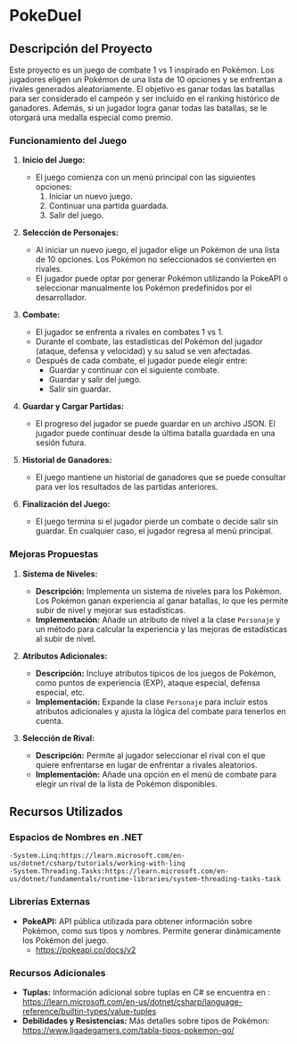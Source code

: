 # PokeDuel

## Descripción del Proyecto

Este proyecto es un juego de combate 1 vs 1 inspirado en Pokémon. Los jugadores eligen un Pokémon de una lista de 10 opciones y se enfrentan a rivales generados aleatoriamente. El objetivo es ganar todas las batallas para ser considerado el campeón y ser incluido en el ranking histórico de ganadores. Además, si un jugador logra ganar todas las batallas, se le otorgará una medalla especial como premio.

### Funcionamiento del Juego

1. **Inicio del Juego:**
   - El juego comienza con un menú principal con las siguientes opciones:
     1. Iniciar un nuevo juego.
     2. Continuar una partida guardada.
     3. Salir del juego.

2. **Selección de Personajes:**
   - Al iniciar un nuevo juego, el jugador elige un Pokémon de una lista de 10 opciones. Los Pokémon no seleccionados se convierten en rivales.
   - El jugador puede optar por generar Pokémon utilizando la PokeAPI o seleccionar manualmente los Pokémon predefinidos por el desarrollador.

3. **Combate:**
   - El jugador se enfrenta a rivales en combates 1 vs 1.
   - Durante el combate, las estadísticas del Pokémon del jugador (ataque, defensa y velocidad) y su salud se ven afectadas.
   - Después de cada combate, el jugador puede elegir entre:
     - Guardar y continuar con el siguiente combate.
     - Guardar y salir del juego.
     - Salir sin guardar.

4. **Guardar y Cargar Partidas:**
   - El progreso del jugador se puede guardar en un archivo JSON. El jugador puede continuar desde la última batalla guardada en una sesión futura.

5. **Historial de Ganadores:**
   - El juego mantiene un historial de ganadores que se puede consultar para ver los resultados de las partidas anteriores.

6. **Finalización del Juego:**
   - El juego termina si el jugador pierde un combate o decide salir sin guardar. En cualquier caso, el jugador regresa al menú principal.

### Mejoras Propuestas
1. **Sistema de Niveles:**
   - **Descripción:** Implementa un sistema de niveles para los Pokémon. Los Pokémon ganan experiencia al ganar batallas, lo que les permite subir de nivel y mejorar sus estadísticas.
   - **Implementación:** Añade un atributo de nivel a la clase `Personaje` y un método para calcular la experiencia y las mejoras de estadísticas al subir de nivel.

2. **Atributos Adicionales:**
   - **Descripción:** Incluye atributos típicos de los juegos de Pokémon, como puntos de experiencia (EXP), ataque especial, defensa especial, etc.
   - **Implementación:** Expande la clase `Personaje` para incluir estos atributos adicionales y ajusta la lógica del combate para tenerlos en cuenta.

3. **Selección de Rival:**
   - **Descripción:** Permite al jugador seleccionar el rival con el que quiere enfrentarse en lugar de enfrentar a rivales aleatorios.
   - **Implementación:** Añade una opción en el menú de combate para elegir un rival de la lista de Pokémon disponibles.
## Recursos Utilizados
### Espacios de Nombres en .NET
    -System.Linq:https://learn.microsoft.com/en-us/dotnet/csharp/tutorials/working-with-linq
    -System.Threading.Tasks:https://learn.microsoft.com/en-us/dotnet/fundamentals/runtime-libraries/system-threading-tasks-task
### Librerías Externas
- **PokeAPI:** API pública utilizada para obtener información sobre Pokémon, como sus tipos y nombres. Permite generar dinámicamente los Pokémon del juego.
  - https://pokeapi.co/docs/v2
### Recursos Adicionales
- **Tuplas:** Información adicional sobre tuplas en C# se encuentra en : https://learn.microsoft.com/en-us/dotnet/csharp/language-reference/builtin-types/value-tuples
- **Debilidades y Resistencias:** Más detalles sobre tipos de Pokémon: https://www.ligadegamers.com/tabla-tipos-pokemon-go/